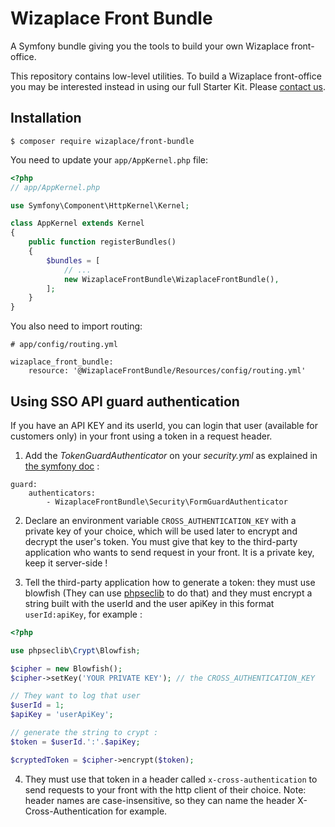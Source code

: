 # Wizaplace Front Bundle

A Symfony bundle giving you the tools to build your own Wizaplace front-office.

This repository contains low-level utilities. To build a Wizaplace front-office you may be interested instead in using our full Starter Kit. Please [contact us](https://www.wizaplace.com/).

## Installation

```
$ composer require wizaplace/front-bundle
```

You need to update your `app/AppKernel.php` file:

```php
<?php
// app/AppKernel.php

use Symfony\Component\HttpKernel\Kernel;

class AppKernel extends Kernel
{
    public function registerBundles()
    {
        $bundles = [
            // ...
            new WizaplaceFrontBundle\WizaplaceFrontBundle(),
        ];
    }
}
```

You also need to import routing:

```
# app/config/routing.yml

wizaplace_front_bundle:
    resource: '@WizaplaceFrontBundle/Resources/config/routing.yml'
```

## Using SSO API guard authentication

If you have an API KEY and its userId, you can login that user (available for customers only) in your front using a token in a request header.

1. Add the _TokenGuardAuthenticator_ on your _security.yml_ as explained in [the symfony doc](https://symfony.com/doc/current/security/guard_authentication.html#step-3-configure-the-authenticator) :

```
guard:
    authenticators:
        - WizaplaceFrontBundle\Security\FormGuardAuthenticator 
```

2. Declare an environment variable `CROSS_AUTHENTICATION_KEY` with a private key of your choice, which will be used later to encrypt and decrypt the user's token.
You must give that key to the third-party application who wants to send request in your front. It is a private key, keep it server-side !


3. Tell the third-party application how to generate a token: they must use blowfish (They can use [phpseclib](https://github.com/phpseclib/phpseclib) to do that) 
and they must encrypt a string built with the userId and the user apiKey in this format `userId:apiKey`, for example : 

```php
<?php 

use phpseclib\Crypt\Blowfish;

$cipher = new Blowfish();
$cipher->setKey('YOUR PRIVATE KEY'); // the CROSS_AUTHENTICATION_KEY

// They want to log that user
$userId = 1;
$apiKey = 'userApiKey';

// generate the string to crypt : 
$token = $userId.':'.$apiKey;

$cryptedToken = $cipher->encrypt($token);

```

4. They must use that token in a header called `x-cross-authentication` to send requests to your front with the http client of their choice. Note: header names are case-insensitive, so they can name the header X-Cross-Authentication for example.

